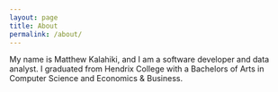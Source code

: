 ```yaml
---
layout: page
title: About
permalink: /about/
---
```


My name is Matthew Kalahiki, and I am a software developer and data analyst. I graduated from Hendrix College with a Bachelors of Arts in Computer Science and Economics & Business. 
